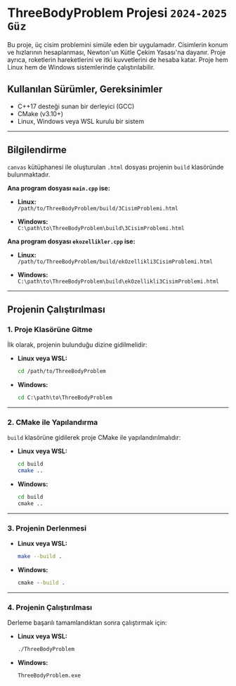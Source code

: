 # ThreeBodyProblem Projesi  `2024-2025 Güz`

Bu proje, üç cisim problemini simüle eden bir uygulamadır. Cisimlerin konum ve hızlarının hesaplanması, Newton'un Kütle Çekim Yasası'na dayanır. Proje ayrıca, roketlerin hareketlerini ve itki kuvvetlerini de hesaba katar. Proje hem Linux hem de Windows sistemlerinde çalıştırılabilir.

## Kullanılan Sürümler, Gereksinimler

- C++17 desteği sunan bir derleyici (GCC)
- CMake (v3.10+)
- Linux, Windows veya WSL kurulu bir sistem

---

## Bilgilendirme

`canvas` kütüphanesi ile oluşturulan `.html` dosyası projenin `build` klasöründe bulunmaktadır.

**Ana program dosyası `main.cpp` ise:**

- **Linux:**  
  `/path/to/ThreeBodyProblem/build/3CisimProblemi.html`

- **Windows:**  
  `C:\path\to\ThreeBodyProblem\build\3CisimProblemi.html`

**Ana program dosyası `ekozellikler.cpp` ise:**

- **Linux:**  
  `/path/to/ThreeBodyProblem/build/ekOzellikli3CisimProblemi.html`

- **Windows:**  
  `C:\path\to\ThreeBodyProblem\build\ekOzellikli3CisimProblemi.html`

---

## Projenin Çalıştırılması

### 1. Proje Klasörüne Gitme

İlk olarak, projenin bulunduğu dizine gidilmelidir:

- **Linux veya WSL:**
  ```bash
  cd /path/to/ThreeBodyProblem
  ```

- **Windows:**
  ```cmd
  cd C:\path\to\ThreeBodyProblem
  ```

---

### 2. CMake ile Yapılandırma

`build` klasörüne gidilerek proje CMake ile yapılandırılmalıdır:

- **Linux veya WSL:**
  ```bash
  cd build
  cmake ..
  ```

- **Windows:**
  ```cmd
  cd build
  cmake ..
  ```

---

### 3. Projenin Derlenmesi

- **Linux veya WSL:**
  ```bash
  make --build .
  ```

- **Windows:**
  ```cmd
  cmake --build .
  ```

---

### 4. Projenin Çalıştırılması

Derleme başarılı tamamlandıktan sonra çalıştırmak için:

- **Linux veya WSL:**
  ```bash
  ./ThreeBodyProblem
  ```

- **Windows:**
  ```cmd
  ThreeBodyProblem.exe
  ```

